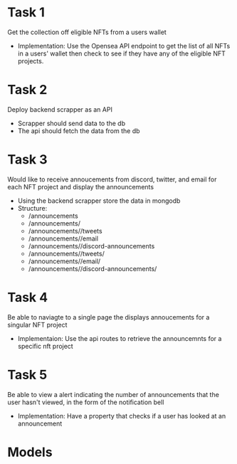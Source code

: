 # Task 1
Get the collection off eligible NFTs from a users wallet
- Implementation: Use the Opensea API endpoint to get the list of all NFTs in a users' wallet then check to see if they have any of the eligible NFT projects. 

# Task  2
Deploy backend scrapper as an API
- Scrapper should send data to the db
- The api should fetch the data from the db 
# Task 3
Would like to receive annoucements from discord, twitter, and email for each
NFT project and display the announcements
- Using the backend scrapper store the data in mongodb 
- Structure: 
    - /announcements
    - /announcements/<nft-group-id>
    - /announcements/<nft-group-id>/tweets
    - /announcements/<nft-group-id>/email
    - /announcements/<nft-group-id>/discord-announcements
    - /announcements/<nft-group-id>/tweets/<tweet-id>
    - /announcements/<nft-group-id>/email/<email-id>
    - /announcements/<nft-group-id>/discord-announcements/<discord-announcements-id>



# Task 4
Be able to naviagte to a single page the displays annoucements for a singular
NFT project
- Implementaion: Use the api routes to retrieve the announcemnts for a specific nft project 

# Task 5 
Be able to view a alert indicating the number of announcements that the user
hasn't viewed, in the form of the notification bell
- Implementation: Have a property that checks if a user has looked at an announcement 

# Models
